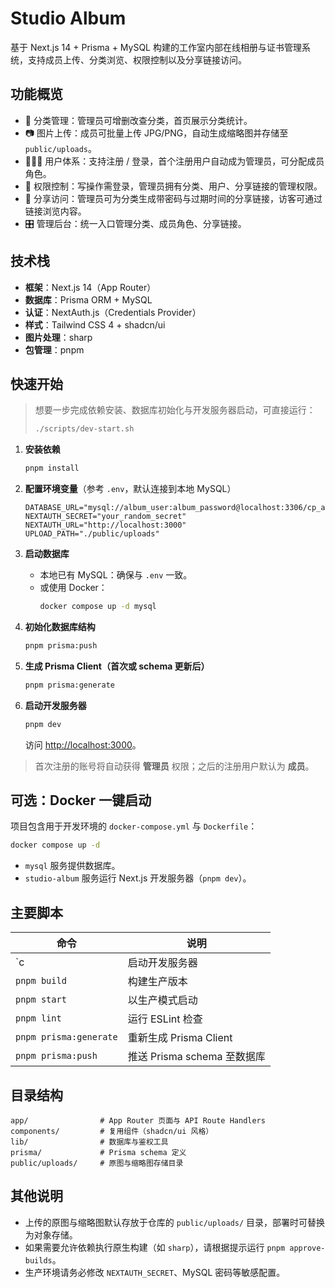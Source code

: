# Studio Album

基于 Next.js 14 + Prisma + MySQL 构建的工作室内部在线相册与证书管理系统，支持成员上传、分类浏览、权限控制以及分享链接访问。

## 功能概览

- 📁 分类管理：管理员可增删改查分类，首页展示分类统计。
- 📷 图片上传：成员可批量上传 JPG/PNG，自动生成缩略图并存储至 `public/uploads`。
- 🧑‍🤝‍🧑 用户体系：支持注册 / 登录，首个注册用户自动成为管理员，可分配成员角色。
- 🔐 权限控制：写操作需登录，管理员拥有分类、用户、分享链接的管理权限。
- 🔗 分享访问：管理员可为分类生成带密码与过期时间的分享链接，访客可通过链接浏览内容。
- 🎛️ 管理后台：统一入口管理分类、成员角色、分享链接。

## 技术栈

- **框架**：Next.js 14（App Router）
- **数据库**：Prisma ORM + MySQL
- **认证**：NextAuth.js（Credentials Provider）
- **样式**：Tailwind CSS 4 + shadcn/ui
- **图片处理**：sharp
- **包管理**：pnpm

## 快速开始

> 想要一步完成依赖安装、数据库初始化与开发服务器启动，可直接运行：
> ```bash
> ./scripts/dev-start.sh
> ```

1. **安装依赖**
   ```bash
   pnpm install
   ```

2. **配置环境变量**（参考 `.env`，默认连接到本地 MySQL）
   ```env
   DATABASE_URL="mysql://album_user:album_password@localhost:3306/cp_album"
   NEXTAUTH_SECRET="your_random_secret"
   NEXTAUTH_URL="http://localhost:3000"
   UPLOAD_PATH="./public/uploads"
   ```

3. **启动数据库**
   - 本地已有 MySQL：确保与 `.env` 一致。
   - 或使用 Docker：
     ```bash
     docker compose up -d mysql
     ```

4. **初始化数据库结构**
   ```bash
   pnpm prisma:push
   ```

5. **生成 Prisma Client（首次或 schema 更新后）**
   ```bash
   pnpm prisma:generate
   ```

6. **启动开发服务器**
   ```bash
   pnpm dev
   ```
   访问 <http://localhost:3000>。

> 首次注册的账号将自动获得 **管理员** 权限；之后的注册用户默认为 **成员**。

## 可选：Docker 一键启动

项目包含用于开发环境的 `docker-compose.yml` 与 `Dockerfile`：

```bash
docker compose up -d
```

- `mysql` 服务提供数据库。
- `studio-album` 服务运行 Next.js 开发服务器（`pnpm dev`）。

## 主要脚本

| 命令                | 说明                          |
| ------------------- | ----------------------------- |
| `c          | 启动开发服务器                |
| `pnpm build`        | 构建生产版本                  |
| `pnpm start`        | 以生产模式启动                |
| `pnpm lint`         | 运行 ESLint 检查              |
| `pnpm prisma:generate` | 重新生成 Prisma Client    |
| `pnpm prisma:push`  | 推送 Prisma schema 至数据库   |

## 目录结构

```
app/                # App Router 页面与 API Route Handlers
components/         # 复用组件（shadcn/ui 风格）
lib/                # 数据库与鉴权工具
prisma/             # Prisma schema 定义
public/uploads/     # 原图与缩略图存储目录
```

## 其他说明

- 上传的原图与缩略图默认存放于仓库的 `public/uploads/` 目录，部署时可替换为对象存储。
- 如果需要允许依赖执行原生构建（如 `sharp`），请根据提示运行 `pnpm approve-builds`。
- 生产环境请务必修改 `NEXTAUTH_SECRET`、MySQL 密码等敏感配置。
